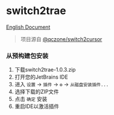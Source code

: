 # switch2trae

[English Document](README.md)

> 项目源自 [@qczone/switch2cursor](https://github.com/qczone/switch2cursor)

### 从预构建包安装
1. 下载switch2trae-1.0.3.zip
2. 打开您的JetBrains IDE
3. 进入 `设置` → `插件` → `⚙️` → `从磁盘安装插件...`
4. 选择下载的ZIP文件
5. 点击 `确定` 安装
6. 重启IDE以激活插件
